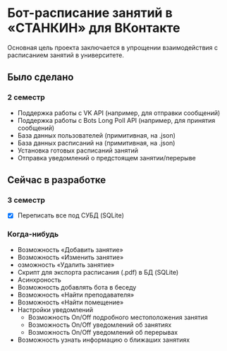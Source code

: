 # Бот-расписание занятий в «СТАНКИН» для ВКонтакте
Основная цель проекта заключается в упрощении взаимодействия с расписанием занятий в университете. 

## Было сделано
### 2 семестр
* Поддержка работы с VK API (например, для отправки сообщений)
* Поддержка работы с Bots Long Poll API (например, для принятия сообщений)
* База данных пользователей (примитивная, на .json)
* База данных расписаний на (примитивная, на .json)
* Установка готовых расписаний занятий
* Отправка уведомлений о предстоящем занятии/перерыве

## Сейчас в разработке 
### 3 семестр
- [x] Переписать все под СУБД (SQLite)

### Когда-нибудь
* Возможность «Добавить занятие»
* Возможность «Изменить занятие»
* озможность «Удалить занятие»
* Скрипт для экспорта расписания (.pdf) в БД (SQLite)
* Асинхроность
* Возможность добавлять бота в беседу
* Возможность «Найти преподавателя»
* Возможность «Найти помещение»
* Настройки уведомлений
  * Возможность On/Off подробного местоположения занятия
  * Возможность On/Off уведомлений об занятиях
  * Возможность On/Off уведомлений об перерывах
* Возможность узнать информацию о ближаших занятиях
